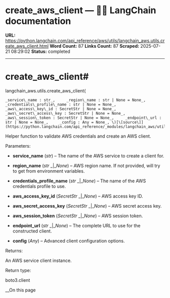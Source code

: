 # create_aws_client — 🦜🔗 LangChain  documentation

**URL:** https://python.langchain.com/api_reference/aws/utils/langchain_aws.utils.create_aws_client.html
**Word Count:** 87
**Links Count:** 87
**Scraped:** 2025-07-21 08:29:02
**Status:** completed

---

# create\_aws\_client\#

langchain\_aws.utils.create\_aws\_client\(

    _service\_name : str_,     _region\_name : str | None = None_,     _credentials\_profile\_name : str | None = None_,     _aws\_access\_key\_id : SecretStr | None = None_,     _aws\_secret\_access\_key : SecretStr | None = None_,     _aws\_session\_token : SecretStr | None = None_,     _endpoint\_url : str | None = None_,     _config : Any = None_, \)[\[source\]](https://python.langchain.com/api_reference/_modules/langchain_aws/utils.html#create_aws_client)\#     

Helper function to validate AWS credentials and create an AWS client.

Parameters:     

  * **service\_name** \(_str_\) – The name of the AWS service to create a client for.

  * **region\_name** \(_str_ _|__None_\) – AWS region name. If not provided, will try to get from environment variables.

  * **credentials\_profile\_name** \(_str_ _|__None_\) – The name of the AWS credentials profile to use.

  * **aws\_access\_key\_id** \(_SecretStr_ _|__None_\) – AWS access key ID.

  * **aws\_secret\_access\_key** \(_SecretStr_ _|__None_\) – AWS secret access key.

  * **aws\_session\_token** \(_SecretStr_ _|__None_\) – AWS session token.

  * **endpoint\_url** \(_str_ _|__None_\) – The complete URL to use for the constructed client.

  * **config** \(_Any_\) – Advanced client configuration options.

Returns:     

An AWS service client instance.

Return type:     

boto3.client

__On this page